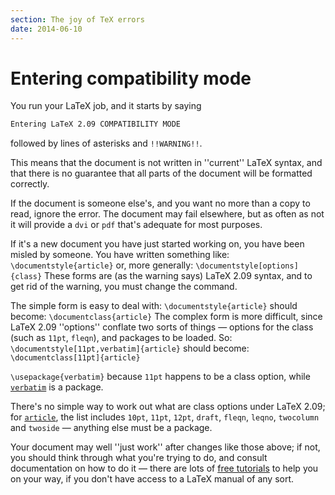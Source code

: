 ```yaml
---
section: The joy of TeX errors
date: 2014-06-10
---
```

# Entering compatibility mode

You run your LaTeX job, and it starts by saying
```latex
Entering LaTeX 2.09 COMPATIBILITY MODE
```
followed by lines of asterisks and `!!WARNING!!`.

This means that the document is not written in ''current'' LaTeX
syntax, and that there is no guarantee that all parts of the document
will be formatted correctly.

If the document is someone else's, and you want no more than a copy to
read, ignore the error.  The document may fail elsewhere, but as often
as not it will provide a `dvi` or `pdf` that's
adequate for most purposes.

If it's a new document you have just started working on, you have been
misled by someone.  You have written something like:
  `\documentstyle{article}`
or, more generally:
  `\documentstyle[options]{class}`
These forms are (as the warning says) LaTeX 2.09 syntax, and to get rid
of the warning, you must change the command.

The simple form is easy to deal with:
  `\documentstyle{article}`
should become:
  `\documentclass{article}`
The complex form is more difficult, since LaTeX 2.09 ''options''
conflate two sorts of things&nbsp;&mdash; options for the class (such as
`11pt`, `fleqn`), and packages to be loaded.
So:
  `\documentstyle[11pt,verbatim]{article}`
should become:
  `\documentclass[11pt]{article}`

  `\usepackage{verbatim}`
because `11pt` happens to be a class option, while
[`verbatim`](https://ctan.org/pkg/verbatim) is a package.

There's no simple way to work out what are class options under
LaTeX 2.09; for [`article`](https://ctan.org/pkg/article), the list includes `10pt`,
`11pt`, `12pt`, `draft`,
`fleqn`, `leqno`, `twocolumn` and
`twoside`&nbsp;&mdash; anything else must be a package.

Your document may well ''just work'' after changes like those above;
if not, you should think through what you're trying to do, and consult
documentation on how to do it&nbsp;&mdash; there are lots of 
[free tutorials](FAQ-tutorialsstar) to help you on your way, if you
don't have access to a LaTeX manual of any sort.

